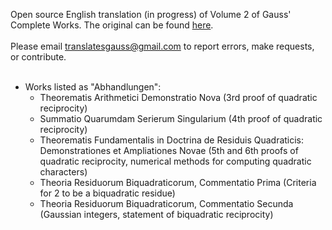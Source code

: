Open source English translation (in progress) of Volume 2 of Gauss' Complete Works.  The original can be found <a href="https://gdz.sub.uni-goettingen.de/id/PPN23599524X">here</a>. <br> <br>
Please email translatesgauss@gmail.com to report errors, make requests, or contribute. <br><br>

- Works listed as "Abhandlungen":
  - Theorematis Arithmetici Demonstratio Nova (3rd proof of quadratic reciprocity)<br>
  - Summatio Quarumdam Serierum Singularium (4th proof of quadratic reciprocity)<br>
  - Theorematis Fundamentalis in Doctrina de Residuis Quadraticis: Demonstrationes et Ampliationes Novae (5th and 6th proofs of quadratic reciprocity, numerical methods for computing quadratic characters)
  - Theoria Residuorum Biquadraticorum, Commentatio Prima (Criteria for 2 to be a biquadratic residue) 
  - Theoria Residuorum Biquadraticorum, Commentatio Secunda (Gaussian integers, statement of biquadratic reciprocity)

